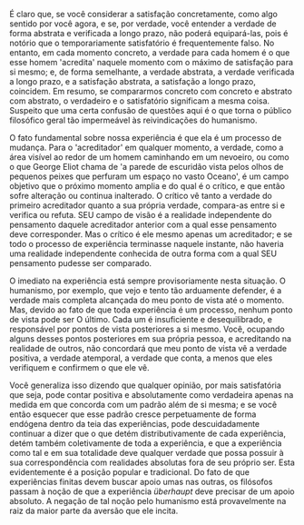 É claro que, se você considerar a satisfação concretamente, como algo sentido por você agora, e se, por verdade, você entender a verdade de forma abstrata e verificada a longo prazo, não poderá equipará-las, pois é notório que o temporariamente satisfatório é frequentemente falso. No entanto, em cada momento concreto, a verdade para cada homem é o que esse homem 'acredita' naquele momento com o máximo de satisfação para si mesmo; e, de forma semelhante, a verdade abstrata, a verdade verificada a longo prazo, e a satisfação abstrata, a satisfação a longo prazo, coincidem. Em resumo, se compararmos concreto com concreto e abstrato com abstrato, o verdadeiro e o satisfatório significam a mesma coisa. Suspeito que uma certa confusão de questões aqui é o que torna o público filosófico geral tão impermeável às reivindicações do humanismo.

O fato fundamental sobre nossa experiência é que ela é um processo de mudança. Para o 'acreditador' em qualquer momento, a verdade, como a área visível ao redor de um homem caminhando em um nevoeiro, ou como o que George Eliot chama de 'a parede de escuridão vista pelos olhos de pequenos peixes que perfuram um espaço no vasto Oceano', é um campo objetivo que o próximo momento amplia e do qual é o crítico, e que então sofre alteração ou continua inalterado. O crítico vê tanto a verdade do primeiro acreditador quanto a sua própria verdade, compara-as entre si e verifica ou refuta. SEU campo de visão é a realidade independente do pensamento daquele acreditador anterior com a qual esse pensamento deve corresponder. Mas o crítico é ele mesmo apenas um acreditador; e se todo o processo de experiência terminasse naquele instante, não haveria uma realidade independente conhecida de outra forma com a qual SEU pensamento pudesse ser comparado.

O imediato na experiência está sempre provisoriamente nesta situação. O humanismo, por exemplo, que vejo e tento tão arduamente defender, é a verdade mais completa alcançada do meu ponto de vista até o momento. Mas, devido ao fato de que toda experiência é um processo, nenhum ponto de vista pode ser O último. Cada um é insuficiente e desequilibrado, e responsável por pontos de vista posteriores a si mesmo. Você, ocupando alguns desses pontos posteriores em sua própria pessoa, e acreditando na realidade de outros, não concordará que meu ponto de vista vê a verdade positiva, a verdade atemporal, a verdade que conta, a menos que eles verifiquem e confirmem o que ele vê.

Você generaliza isso dizendo que qualquer opinião, por mais satisfatória que seja, pode contar positiva e absolutamente como verdadeira apenas na medida em que concorda com um padrão além de si mesma; e se você então esquecer que esse padrão cresce perpetuamente de forma endógena dentro da teia das experiências, pode descuidadamente continuar a dizer que o que detém distributivamente de cada experiência, detém também coletivamente de toda a experiência, e que a experiência como tal e em sua totalidade deve qualquer verdade que possa possuir à sua correspondência com realidades absolutas fora de seu próprio ser. Esta evidentemente é a posição popular e tradicional. Do fato de que experiências finitas devem buscar apoio umas nas outras, os filósofos passam à noção de que a experiência _überhaupt_ deve precisar de um apoio absoluto. A negação de tal noção pelo humanismo está provavelmente na raiz da maior parte da aversão que ele incita.